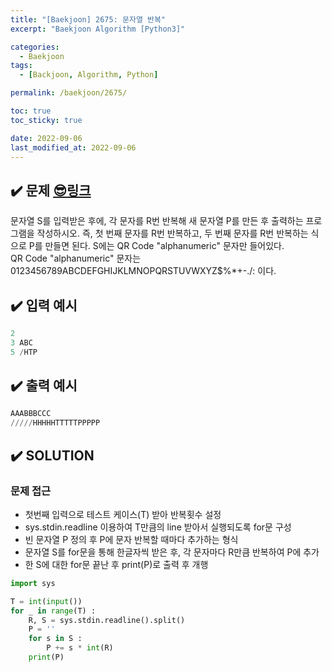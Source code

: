 ```yaml
---
title: "[Baekjoon] 2675: 문자열 반복"
excerpt: "Baekjoon Algorithm [Python3]"

categories:
  - Baekjoon
tags:
  - [Backjoon, Algorithm, Python]

permalink: /baekjoon/2675/

toc: true
toc_sticky: true

date: 2022-09-06
last_modified_at: 2022-09-06
---
```


## ✔️ 문제     [😎링크](https://www.acmicpc.net/problem/2675)
문자열 S를 입력받은 후에, 각 문자를 R번 반복해 새 문자열 P를 만든 후 출력하는 프로그램을 작성하시오. 즉, 첫 번째 문자를 R번 반복하고, 두 번째 문자를 R번 반복하는 식으로 P를 만들면 된다. S에는 QR Code "alphanumeric" 문자만 들어있다.  
QR Code "alphanumeric" 문자는 0123456789ABCDEFGHIJKLMNOPQRSTUVWXYZ\$%*+-./: 이다.

## ✔️ 입력 예시
```python
2
3 ABC
5 /HTP
```

## ✔️ 출력 예시
```python
AAABBBCCC
/////HHHHHTTTTTPPPPP
```

## ✔️ SOLUTION
### 문제 접근

- 첫번째 입력으로 테스트 케이스(T) 받아 반복횟수 설정
- sys.stdin.readline 이용하여 T만큼의 line 받아서 실행되도록 for문 구성
- 빈 문자열 P 정의 후 P에 문자 반복할 때마다 추가하는 형식
- 문자열 S를 for문을 통해 한글자씩 받은 후, 각 문자마다 R만큼 반복하여 P에 추가
- 한 S에 대한 for문 끝난 후 print(P)로 출력 후 개행  

```python
import sys

T = int(input())
for _ in range(T) :
    R, S = sys.stdin.readline().split()
    P = ''
    for s in S :
        P += s * int(R)
    print(P)
```


